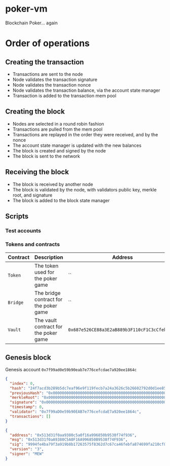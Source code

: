 # poker-vm

Blockchain Poker... again

# Order of operations

## Creating the transaction

- Transactions are sent to the node
- Node validates the transaction signature
- Node validates the transaction nonce
- Node validates the transaction balance, via the account state manager
- Transaction is added to the transaction mem pool

## Creating the block

- Nodes are selected in a round robin fashion
- Transactions are pulled from the mem pool
- Transactions are replayed in the order they were received, and by the nonce
- The account state manager is updated with the new balances
- The block is created and signed by the node
- The block is sent to the network

## Receiving the block

- The block is received by another node
- The block is validated by the node, with validators public key, merkle root, and signature
- The block is added to the block state manager

## Scripts

### Test accounts

### Tokens and contracts

| Contract | Description                            | Address                                      | Network   |
| -------- | -------------------------------------- | -------------------------------------------- | --------- |
| `Token`  | The token used for the poker game      | `` | `` |
| `Bridge` | The bridge contract for the poker game | ``                                           | `` |
| `Vault`  | The vault contract for the poker game  | `0x687e526CE88a3E2aB889b3F110cF1C3cCfebafd7` | `base` |

## Genesis block

Genesis account `0x7f99ad0e59b90eab7e776cefcdae7a920ee1864c`

```json
{
  "index": 0,
  "hash": "24f7acd3b289b5dc7eaf96e9f119fecb7a24a3626c5b26602792d0d1ee8571b7",
  "previousHash": "0x0000000000000000000000000000000000000000000000000000000000000000",
  "merkleRoot": "0x0000000000000000000000000000000000000000000000000000000000000000",
  "signature": "0x0000000000000000000000000000000000000000000000000000000000000000",
  "timestamp": 0,
  "validator": "0x7f99aD0e59b90EAB7e776cefcdaE7a920ee1864c",
  "transactions": []
}
```

```json
{
  "address": "0x513d31f0aa9380c5a0f16a996850b9538f74f936",
  "msg": "0x513d31f0aA9380C5A0F16A996850B9538f74F936",
  "sig": "9994fe4ba79f3a919b8b17263575f8362d7c67ca46febfa874699fa210cf87563c042de9b07bdc33c80727eb73e93394c6064c7989ebeb0aca79f4c5276cfd8e1c",
  "version": "3",
  "signer": "MEW"
}
````

